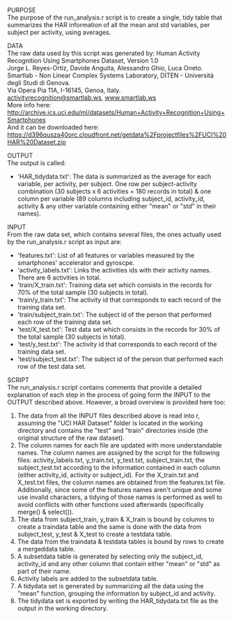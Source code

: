 PURPOSE  
The purpose of the run_analysis.r script is to create a single, tidy table that summarizes the HAR information of all the mean and std variables, per subject per activity, using averages.  

DATA  
The raw data used by this script was generated by: Human Activity Recognition Using Smartphones Dataset, Version 1.0  
Jorge L. Reyes-Ortiz, Davide Anguita, Alessandro Ghio, Luca Oneto.  
Smartlab - Non Linear Complex Systems Laboratory, DITEN - Università degli Studi di Genova.  
Via Opera Pia 11A, I-16145, Genoa, Italy.  
activityrecognition@smartlab.ws, www.smartlab.ws  
More info here: http://archive.ics.uci.edu/ml/datasets/Human+Activity+Recognition+Using+Smartphones  
And it can be downloaded here: https://d396qusza40orc.cloudfront.net/getdata%2Fprojectfiles%2FUCI%20HAR%20Dataset.zip  

OUTPUT  
The output is called:  

- 'HAR_tidydata.txt': The data is summarized as the average for each variable, per activity, per subject.  One row per subject-activity combination (30 subjects x 6 activities = 180 records in total) & one column per variable (89 columns including subject_id, activity_id, activity & any other variable containing either "mean" or "std" in their names).

INPUT  
From the raw data set, which contains several files, the ones actually used by the run_analysis.r script as input are:  
- 'features.txt': List of all features or variables measured by the smartphones' accelerator and gyroscpe.
- 'activity_labels.txt': Links the activities ids with their activity names.  There are 6 activities in total.
- 'train/X_train.txt': Training data set which consists in the records for 70% of the total sample (30 subjects in total).
- 'train/y_train.txt': The activity id that corresponds to each record of the training data set.
- 'train/subject_train.txt': The subject id of the person that performed each row of the training data set. 
- 'test/X_test.txt': Test data set which consists in the records for 30% of the total sample (30 subjects in total).
- 'test/y_test.txt': The activity id that corresponds to each record of the training data set.
- 'test/subject_test.txt': The subject id of the person that performed each row of the test data set.

SCRIPT  
The run_analysis.r script contains comments that provide a detailed explanation of each step in the process of going form the INPUT to the OUTPUT described above.  However, a broad overview is provided here too:  

1. The data from all the INPUT files described above is read into r, assuming the "UCI HAR Dataset" folder is located in the working directory and contains the "test" and "train" directories inside (the original structure of the raw dataset).  
2. The column names for each file are updated with more understandable names.  The column names are assigned by the script for the following files: activity_labels.txt, y_train.txt, y_test.txt, subject_train.txt, the subject_test.txt according to the information contained in each column (either activity_id, activity or subject_id).  For the X_train.txt and X_test.txt files, the column names are obtained from the features.txt file.  Additionally, since some of the features names aren't unique and some use invalid characters, a tidying of those names is performed as well to avoid conflicts with other functions used afterwards (specifically merge() & select()).  
3. The data from subject_train, y_train & X_train is bound by columns to create a traindata table and the same is done with the data from subject_test, y_test & X_test to create a testdata table.  
4. The data from the traindata & testdata tables is bound by rows to create a mergeddata table.  
5. A subsetdata table is generated by selecting only the subject_id, activity_id and any other column that contain either "mean" or "std" as part of their name.  
6. Activity labels are added to the subsetdata table.  
7. A tidydata set is generated by summarizing all the data using the "mean" function, grouping the information by subject_id and activity.  
8. The tidydata set is exported by writing the HAR_tidydata.txt file as the output in the working directory.  
